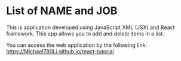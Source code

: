 # List of NAME and JOB
This is application developed using JavaScript XML (JSX) and React framework. This app allows you to add and delete items in a list.

You can access the web application by the following link:
https://Michael780Li.github.io/react-tutorial
